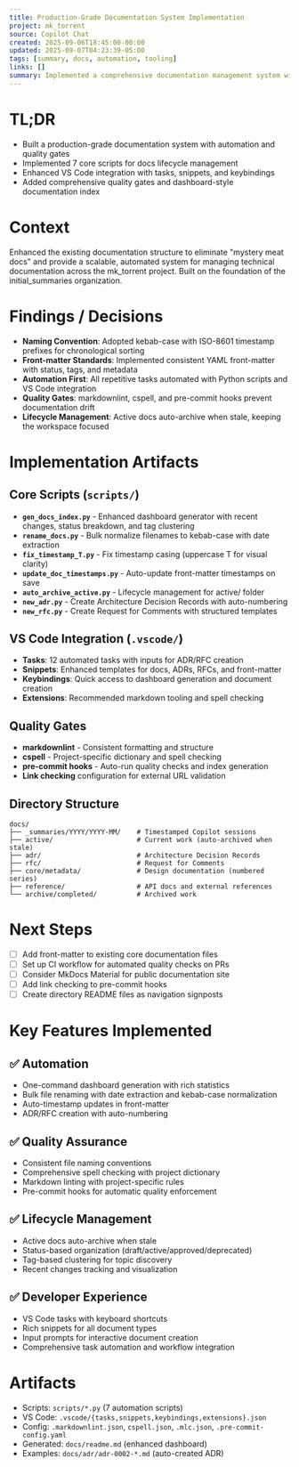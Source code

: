 ```yaml
---
title: Production-Grade Documentation System Implementation
project: mk_torrent
source: Copilot Chat
created: 2025-09-06T18:45:00-00:00
updated: 2025-09-07T04:23:39-05:00
tags: [summary, docs, automation, tooling]
links: []
summary: Implemented a comprehensive documentation management system with automation, quality gates, and lifecycle management.
---
```


# TL;DR

- Built a production-grade documentation system with automation and quality gates
- Implemented 7 core scripts for docs lifecycle management
- Enhanced VS Code integration with tasks, snippets, and keybindings
- Added comprehensive quality gates and dashboard-style documentation index

# Context

Enhanced the existing documentation structure to eliminate "mystery meat docs" and provide a scalable, automated system for managing technical documentation across the mk_torrent project. Built on the foundation of the initial_summaries organization.

# Findings / Decisions

- **Naming Convention**: Adopted kebab-case with ISO-8601 timestamp prefixes for chronological sorting
- **Front-matter Standards**: Implemented consistent YAML front-matter with status, tags, and metadata
- **Automation First**: All repetitive tasks automated with Python scripts and VS Code integration
- **Quality Gates**: markdownlint, cspell, and pre-commit hooks prevent documentation drift
- **Lifecycle Management**: Active docs auto-archive when stale, keeping the workspace focused

# Implementation Artifacts

## Core Scripts (`scripts/`)

- **`gen_docs_index.py`** - Enhanced dashboard generator with recent changes, status breakdown, and tag clustering
- **`rename_docs.py`** - Bulk normalize filenames to kebab-case with date extraction
- **`fix_timestamp_T.py`** - Fix timestamp casing (uppercase T for visual clarity)
- **`update_doc_timestamps.py`** - Auto-update front-matter timestamps on save
- **`auto_archive_active.py`** - Lifecycle management for active/ folder
- **`new_adr.py`** - Create Architecture Decision Records with auto-numbering
- **`new_rfc.py`** - Create Request for Comments with structured templates

## VS Code Integration (`.vscode/`)

- **Tasks**: 12 automated tasks with inputs for ADR/RFC creation
- **Snippets**: Enhanced templates for docs, ADRs, RFCs, and front-matter
- **Keybindings**: Quick access to dashboard generation and document creation
- **Extensions**: Recommended markdown tooling and spell checking

## Quality Gates

- **markdownlint** - Consistent formatting and structure
- **cspell** - Project-specific dictionary and spell checking
- **pre-commit hooks** - Auto-run quality checks and index generation
- **Link checking** configuration for external URL validation

## Directory Structure

```
docs/
├── _summaries/YYYY/YYYY-MM/    # Timestamped Copilot sessions
├── active/                     # Current work (auto-archived when stale)
├── adr/                        # Architecture Decision Records
├── rfc/                        # Request for Comments
├── core/metadata/              # Design documentation (numbered series)
├── reference/                  # API docs and external references
└── archive/completed/          # Archived work
```

# Next Steps

- [ ] Add front-matter to existing core documentation files
- [ ] Set up CI workflow for automated quality checks on PRs
- [ ] Consider MkDocs Material for public documentation site
- [ ] Add link checking to pre-commit hooks
- [ ] Create directory README files as navigation signposts

# Key Features Implemented

## ✅ **Automation**

- One-command dashboard generation with rich statistics
- Bulk file renaming with date extraction and kebab-case normalization
- Auto-timestamp updates in front-matter
- ADR/RFC creation with auto-numbering

## ✅ **Quality Assurance**

- Consistent file naming conventions
- Comprehensive spell checking with project dictionary
- Markdown linting with project-specific rules
- Pre-commit hooks for automatic quality enforcement

## ✅ **Lifecycle Management**

- Active docs auto-archive when stale
- Status-based organization (draft/active/approved/deprecated)
- Tag-based clustering for topic discovery
- Recent changes tracking and visualization

## ✅ **Developer Experience**

- VS Code tasks with keyboard shortcuts
- Rich snippets for all document types
- Input prompts for interactive document creation
- Comprehensive task automation and workflow integration

# Artifacts

- Scripts: `scripts/*.py` (7 automation scripts)
- VS Code: `.vscode/{tasks,snippets,keybindings,extensions}.json`
- Config: `.markdownlint.json`, `cspell.json`, `.mlc.json`, `.pre-commit-config.yaml`
- Generated: `docs/readme.md` (enhanced dashboard)
- Examples: `docs/adr/adr-0002-*.md` (auto-created ADR)
